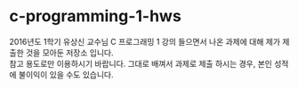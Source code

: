 # c-programming-1-hws

2016년도 1학기 유상신 교수님 C 프로그래밍 1 강의 들으면서 나온 과제에 대해 제가 제출한 것을 모아둔 저장소 입니다.  
참고 용도로만 이용하시기 바랍니다. 그대로 배껴서 과제로 제출 하시는 경우, 본인 성적에 불이익이 있을 수도 있습니다.

